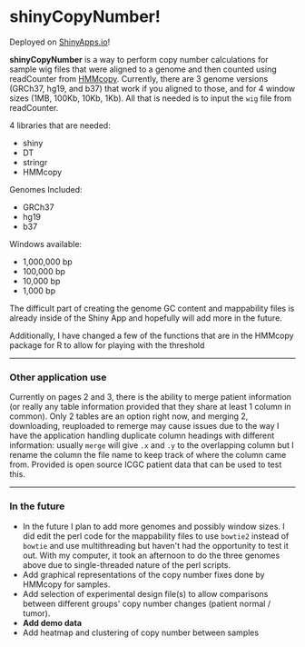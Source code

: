 # shinyCopyNumber!
Deployed on [ShinyApps.io](https://acsoupir.shinyapps.io/copynumbershiny/)!

**shinyCopyNumber** is a way to perform copy number calculations for sample wig files that were aligned to a genome and then counted using readCounter from [HMMcopy](https://github.com/shahcompbio/HMMcopy). Currently, there are 3 genome versions (GRCh37, hg19, and b37) that work if you aligned to those, and for 4 window sizes (1MB, 100Kb, 10Kb, 1Kb). All that is needed is to input the `wig` file from readCounter.

4 libraries that are needed:
* shiny
* DT
* stringr
* HMMcopy

Genomes Included:
* GRCh37
* hg19
* b37

Windows available:
* 1,000,000 bp
* 100,000 bp
* 10,000 bp
* 1,000 bp

The difficult part of creating the genome GC content and mappability files is already inside of the Shiny App and hopefully will add more in the future.

Additionally, I have changed a few of the functions that are in the HMMcopy package for R to allow for playing with the threshold

___

### Other application use
Currently on pages 2 and 3, there is the ability to merge patient information (or really any table information provided that they share at least 1 column in common). Only 2 tables are an option right now, and merging 2, downloading, reuploaded to remerge may cause issues due to the way I have the application handling duplicate column headings with different information: usually `merge` will give `.x` and `.y` to the overlapping column but I rename the column the file name to keep track of where the column came from. Provided is open source ICGC patient data that can be used to test this.

___

### In the future
* In the future I plan to add more genomes and possibly window sizes. I did edit the perl code for the mappability files to use `bowtie2` instead of `bowtie` and use multithreading but haven't had the opportunity to test it out. With my computer, it took an afternoon to do the three genomes above due to single-threaded nature of the perl scripts.
* Add graphical representations of the copy number fixes done by HMMcopy for samples.
* Add selection of experimental design file(s) to allow comparisons between different groups' copy number changes (patient normal / tumor).
* **Add demo data**
* Add heatmap and clustering of copy number between samples

